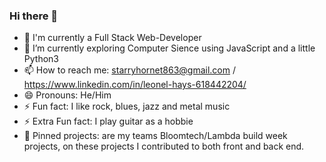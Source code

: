 ### Hi there 👋

- 🔭 I'm currently a Full Stack Web-Developer
- 🌱 I’m currently exploring Computer Sience using JavaScript and a little Python3
- 📫 How to reach me: starryhornet863@gmail.com / https://www.linkedin.com/in/leonel-hays-618442204/
- 😄 Pronouns: He/Him
- ⚡ Fun fact: I like rock, blues, jazz and metal music
- ⚡ Extra Fun fact: I play guitar as a hobbie 
- 📌 Pinned projects: are my teams Bloomtech/Lambda build week projects,
on these projects I contributed to both front and back end.
